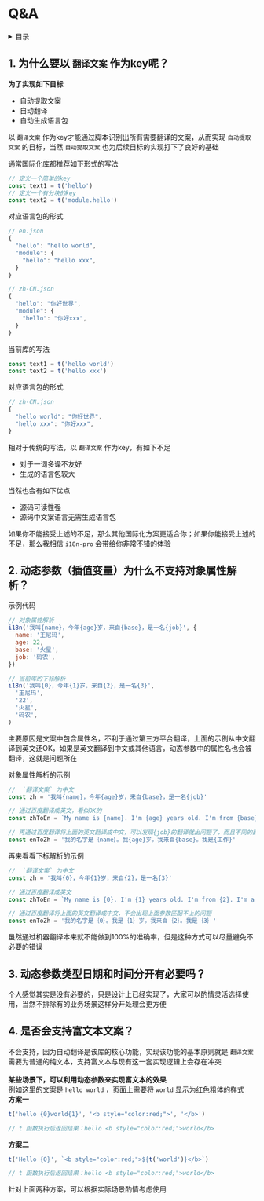 
# Q&A

<details >
  <summary>目录</summary>

  &emsp;&emsp;[1. 为什么要以 `翻译文案` 作为key呢？](#1-为什么要以-翻译文案-作为key呢)<br/>
  &emsp;&emsp;[2. 动态参数（插值变量）为什么不支持对象属性解析？](#2-动态参数插值变量为什么不支持对象属性解析)<br/>
  &emsp;&emsp;[3. 动态参数类型**日期**和**时间**分开有必要吗？](#3-动态参数类型日期和时间分开有必要吗)<br/>
  &emsp;&emsp;[4. 是否会支持富文本文案？](#4-是否会支持富文本文案)<br/>

</details>

## 1. 为什么要以 `翻译文案` 作为key呢？
**为了实现如下目标**
* 自动提取文案
* 自动翻译
* 自动生成语言包

以 `翻译文案` 作为key才能通过脚本识别出所有需要翻译的文案，从而实现 `自动提取文案` 的目标，当然 `自动提取文案` 也为后续目标的实现打下了良好的基础

通常国际化库都推荐如下形式的写法
```js
// 定义一个简单的key
const text1 = t('hello')
// 定义一个有分块的key
const text2 = t('module.hello')
```
对应语言包的形式
```js
// en.json
{
  "hello": "hello world",
  "module": {
    "hello": "hello xxx",
  }
}

// zh-CN.json
{
  "hello": "你好世界",
  "module": {
    "hello": "你好xxx",
  }
}
```

当前库的写法
```js
const text1 = t('hello world')
const text2 = t('hello xxx')
```
对应语言包的形式
```js
// zh-CN.json
{
  "hello world": "你好世界",
  "hello xxx": "你好xxx",
}
```
相对于传统的写法，以 `翻译文案` 作为key，有如下不足
* 对于一词多译不友好
* 生成的语言包较大

当然也会有如下优点
* 源码可读性强
* 源码中文案语言无需生成语言包

如果你不能接受上述的不足，那么其他国际化方案更适合你；如果你能接受上述的不足，那么我相信 `i18n-pro` 会带给你非常不错的体验
## 2. 动态参数（插值变量）为什么不支持对象属性解析？
示例代码
```js
// 对象属性解析
i18n('我叫{name}，今年{age}岁，来自{base}，是一名{job}', {
  name: '王尼玛',
  age: 22,
  base: '火星',
  job: '码农',
})

// 当前库的下标解析
i18n('我叫{0}，今年{1}岁，来自{2}，是一名{3}',
  '王尼玛',
  '22',
  '火星',
  '码农',
)
```
主要原因是文案中包含属性名，不利于通过第三方平台翻译，上面的示例从中文翻译到英文还OK，如果是英文翻译到中文或其他语言，动态参数中的属性名也会被翻译，这就是问题所在

对象属性解析的示例
```js
//  `翻译文案` 为中文
const zh = '我叫{name}，今年{age}岁，来自{base}，是一名{job}'

// 通过百度翻译成英文，看似OK的
const zhToEn = `My name is {name}. I'm {age} years old. I'm from {base}. I'm a {job} `

// 再通过百度翻译将上面的英文翻译成中文，可以发现{job}的翻译就出问题了，而且不同的翻译平台，可能出现在的问题也不一样
const enToZh = '我的名字是｛name｝。我{age}岁。我来自{base}。我是{工作}'
```
再来看看下标解析的示例
```js
//  `翻译文案` 为中文
const zh = '我叫{0}，今年{1}岁，来自{2}，是一名{3}'

// 通过百度翻译成英文
const zhToEn = `My name is {0}. I'm {1} years old. I'm from {2}. I'm a {3}`

// 通过百度翻译将上面的英文翻译成中文，不会出现上面参数匹配不上的问题
const enToZh = '我的名字是｛0｝。我是｛1｝岁。我来自｛2｝。我是｛3｝'
```
虽然通过机器翻译本来就不能做到100%的准确率，但是这种方式可以尽量避免不必要的错误
## 3. 动态参数类型**日期**和**时间**分开有必要吗？
个人感觉其实是没有必要的，只是设计上已经实现了，大家可以酌情灵活选择使用，当然不排除有的业务场景这样分开处理会更方便
## 4. 是否会支持富文本文案？
不会支持，因为自动翻译是该库的核心功能，实现该功能的基本原则就是 `翻译文案` 需要为普通的纯文本，支持富文本与现有这一套实现逻辑上会存在冲突<br /><br />**某些场景下，可以利用动态参数来实现富文本的效果**<br />例如这里的文案是 `hello world` ，页面上需要将 `world` 显示为红色粗体的样式<br />**方案一**
```js
t('hello {0}world{1}', '<b style="color:red;">', '</b>')

// t 函数执行后返回结果：hello <b style="color:red;">world</b>
```
**方案二**<br />
```js
t('Hello {0}', `<b style="color:red;">${t('world')}</b>`)

// t 函数执行后返回结果：hello <b style="color:red;">world</b>
```
针对上面两种方案，可以根据实际场景酌情考虑使用